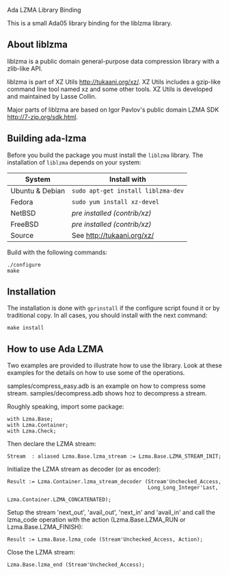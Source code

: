 Ada LZMA Library Binding

This is a small Ada05 library binding for the liblzma library.

## About liblzma

liblzma is a public domain general-purpose data compression library with
a zlib-like API.
 
liblzma is part of XZ Utils <http://tukaani.org/xz/>. XZ Utils includes
a gzip-like command line tool named xz and some other tools. XZ Utils
is developed and maintained by Lasse Collin.

Major parts of liblzma are based on Igor Pavlov's public domain LZMA SDK
<http://7-zip.org/sdk.html>.

## Building ada-lzma

Before you build the package you must install the `liblzma` library.
The installation of `liblzma` depends on your system:

| System           | Install with
|------------------|---------------------------
| Ubuntu & Debian  | `sudo apt-get install liblzma-dev`
| Fedora           | `sudo yum install xz-devel`
| NetBSD           | *pre installed (contrib/xz)*
| FreeBSD          | *pre installed (contrib/xz)*
| Source           | See http://tukaani.org/xz/

Build with the following commands:

    ./configure
    make

## Installation

The installation is done with `gprinstall` if the configure script found it or
by traditional copy.  In all cases, you should install with the next command:

    make install

## How to use Ada LZMA

Two examples are provided to illustrate how to use the library.
Look at these examples for the details on how to use some of the operations.

samples/compress_easy.adb is an example on how to compress some stream.
samples/decompress.adb shows hoz to decompress a stream.

Roughly speaking, import some package:

    with Lzma.Base;
    with Lzma.Container;
    with Lzma.Check;

Then declare the LZMA stream:

    Stream  : aliased Lzma.Base.lzma_stream := Lzma.Base.LZMA_STREAM_INIT;

Initialize the LZMA stream as decoder (or as encoder):

    Result := Lzma.Container.lzma_stream_decoder (Stream'Unchecked_Access,
                                                  Long_Long_Integer'Last,
                                                  Lzma.Container.LZMA_CONCATENATED);

Setup the stream 'next_out', 'avail_out', 'next_in' and 'avail_in' and call
the lzma_code operation with the action (Lzma.Base.LZMA_RUN or Lzma.Base.LZMA_FINISH):

    Result := Lzma.Base.lzma_code (Stream'Unchecked_Access, Action);

Close the LZMA stream:

    Lzma.Base.lzma_end (Stream'Unchecked_Access);

